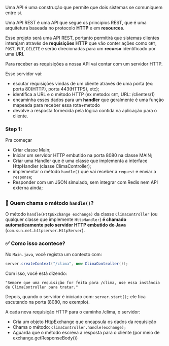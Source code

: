 
Uma API é uma construção que permite que dois sistemas se comuniquem entre si.

Uma API REST é uma API que segue os principios REST, que é uma arquitetura baseada
no protocolo **HTTP** e em **resources**.

Esse projeto será uma API REST, portanto permitirá que sistemas clientes interajam através
de **requisições HTTP** que vão conter ações como `GET`, `POST`, `PUT`, `DELETE` e serão direcionadas
para um **recurso** identificado por uma **URI**.

Para receber as requisições a nossa API vai contar com um servidor HTTP.

Esse servidor vai:
- escutar requisições vindas de um cliente através de uma porta (ex: porta 80(HTTP), porta 443(HTTPS), etc);
- identifica a URL e o método HTTP (ex metodo: `GET`, URL: /clientes/1)
- encaminha esses dados para um **handler** que geralmente é uma função mapeada para receber essa rota+metodo
- devolve a resposta fornecida pela lógica contida na aplicação para o cliente.

### Step 1:

Pra começar 

- Criar classe Main;
- Iniciar um servidor HTTP embutido na porta 8080 na classe MAIN;
- Criar uma Handler que é uma classe que implementa a interface HttpHandler (classe ClimaController);
- implementar o método ``handle()`` que vai receber a `request` e enviar a `response`;
- Responder com um JSON simulado, sem integrar com Redis nem API externa ainda;



## 

### 🧠 Quem chama o método `handle()`?

O método `handle(HttpExchange exchange)` da classe `ClimaController` (ou qualquer classe que implemente `HttpHandler`) **é chamado automaticamente pelo servidor HTTP embutido do Java** (`com.sun.net.httpserver.HttpServer`).

### ✅ Como isso acontece?

No `Main.java`, você registra um contexto com:

```java
server.createContext("/clima", new ClimaController());
```
Com isso, você está dizendo:

    "Sempre que uma requisição for feita para /clima, use essa instância de ClimaController para tratar."

Depois, quando o servidor é iniciado com:
```server.start();``` ele fica escutando na porta (8080, no exemplo). 

A cada nova requisição HTTP para o caminho /clima, o servidor:

- Cria um objeto HttpExchange que encapsula os dados da requisição
- Chama o método: ```climaController.handle(exchange);```
- Aguarda que o método escreva a resposta para o cliente (por meio de exchange.getResponseBody())